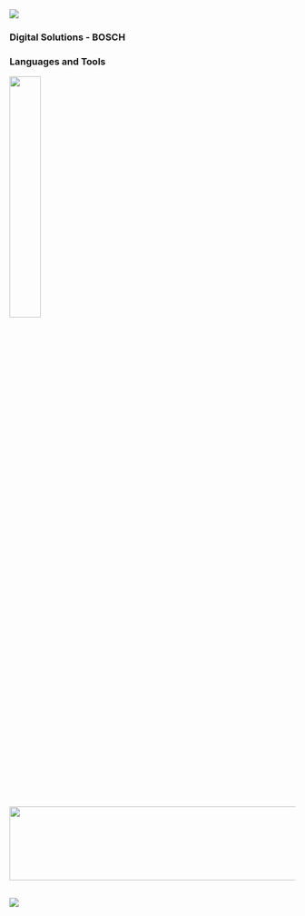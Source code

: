 <img src="https://user-images.githubusercontent.com/73097560/115834477-dbab4500-a447-11eb-908a-139a6edaec5c.gif">

### Digital Solutions - BOSCH
### Languages and Tools

<div align="left">
<p>
    <a>
        <img src="https://skillicons.dev/icons?i=py,java,css,javascript,figma,vscode" width="33%" height="33%"/>
        <img height="130em" width="550em" src="https://github-readme-stats.vercel.app/api/top-langs/?username=stelltriz&layout=compact&langs_count=8&theme=transparent"/>
    </a>
</p>
</div>
<br>    
<img src="https://user-images.githubusercontent.com/73097560/115834477-dbab4500-a447-11eb-908a-139a6edaec5c.gif">


